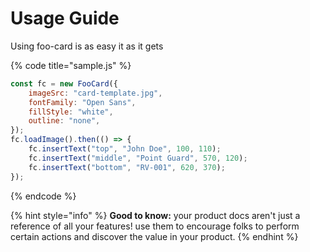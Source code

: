 # Usage Guide

Using foo-card is as easy it as it gets

{% code title="sample.js" %}
```javascript
const fc = new FooCard({
    imageSrc: "card-template.jpg",
    fontFamily: "Open Sans",
    fillStyle: "white",
    outline: "none",
});
fc.loadImage().then(() => {
    fc.insertText("top", "John Doe", 100, 110);
    fc.insertText("middle", "Point Guard", 570, 120);
    fc.insertText("bottom", "RV-001", 620, 370);
});
```
{% endcode %}

{% hint style="info" %}
**Good to know:** your product docs aren't just a reference of all your features! use them to encourage folks to perform certain actions and discover the value in your product.
{% endhint %}
